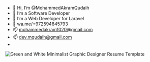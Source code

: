 - 👋 Hi, I’m @MohammedAkramQudaih
- 👀 I’m a Software Developer
- 🌱 I’m a Web Developer for Laravel
-    wa.me/+972594845793
- 📫 mohammedakram1020@gmail.com
- 📫 dev.mqudaih@gmail.com
- 
![Green and White Minimalist Graphic Designer Resume Template](https://user-images.githubusercontent.com/75170603/209462993-53fa6d09-0058-46d6-840c-05efb48a71a2.jpg)

<!---
MohammedAkramQudaih/MohammedAkramQudaih is a ✨ special ✨ repository because its `README.md` (this file) appears on your GitHub profile.
You can click the Preview link to take a look at your changes.
--->
